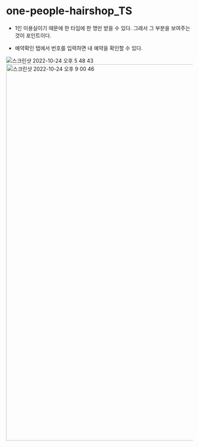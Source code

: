 # one-people-hairshop_TS
- 1인 미용실이기 때문에 한 타임에 한 명만 받을 수 있다.
그래서 그 부분을 보여주는 것이 포인트이다.

- 예약확인 탭에서 번호를 입력하면 내 예약을 확인할 수 있다.

![스크린샷 2022-10-24 오후 5 48 43](https://user-images.githubusercontent.com/78889402/197524338-82c2af2a-c820-40b5-8585-c040e8c71ba1.png)
<img width="1016" alt="스크린샷 2022-10-24 오후 9 00 46" src="https://user-images.githubusercontent.com/78889402/197524347-15b23279-dc2e-4e9f-8eb1-d2ed3a74bdc9.png">
